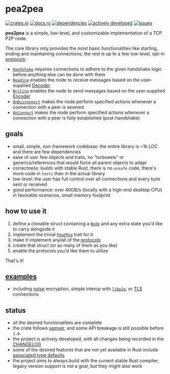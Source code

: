 # pea2pea
[![crates.io](https://img.shields.io/crates/v/pea2pea)](https://crates.io/crates/pea2pea)
[![docs.rs](https://docs.rs/pea2pea/badge.svg)](https://docs.rs/pea2pea)
[![dependencies](https://deps.rs/crate/pea2pea/latest/status.svg)](https://deps.rs/crate/pea2pea)
[![actively developed](https://img.shields.io/badge/maintenance-actively--developed-brightgreen.svg)](https://gist.github.com/cheerfulstoic/d107229326a01ff0f333a1d3476e068d)
[![issues](https://img.shields.io/github/issues-raw/ljedrz/pea2pea)](https://github.com/ljedrz/pea2pea/issues)

**pea2pea** is a simple, low-level, and customizable implementation of a TCP P2P node.

The core library only provides the most basic functionalities like starting, ending and maintaining connections; the rest is up to a few
low-level, opt-in [protocols](https://docs.rs/pea2pea/latest/pea2pea/protocols/index.html):
- [`Handshake`](https://docs.rs/pea2pea/latest/pea2pea/protocols/trait.Handshake.html) requires connections to adhere to the given handshake logic before anything else can be done with them
- [`Reading`](https://docs.rs/pea2pea/latest/pea2pea/protocols/trait.Reading.html) enables the node to receive messages based on the user-supplied [Decoder](https://docs.rs/tokio-util/latest/tokio_util/codec/trait.Decoder.html)
- [`Writing`](https://docs.rs/pea2pea/latest/pea2pea/protocols/trait.Writing.html) enables the node to send messages based on the user-supplied [Encoder](https://docs.rs/tokio-util/latest/tokio_util/codec/trait.Encoder.html)
- [`OnDisconnect`](https://docs.rs/pea2pea/latest/pea2pea/protocols/trait.OnDisconnect.html) makes the node perform specified actions whenever a connection with a peer is severed
- [`OnConnect`](https://docs.rs/pea2pea/latest/pea2pea/protocols/trait.OnConnect.html) makes the node perform specified actions whenever a connection with a peer is fully established (post-handshake)

## goals
- small, simple, non-framework codebase: the entire library is ~1k LOC and there are few dependencies
- ease of use: few objects and traits, no "turboeels" or generics/references that would force all parent objects to adapt
- correctness: builds with stable Rust, there is no `unsafe` code, there's more code in `tests` than in the actual library
- low-level: the user has full control over all connections and every byte sent or received
- good performance: over 40GB/s (locally with a high-end desktop CPU) in favorable scenarios, small memory footprint

## how to use it
1. define a clonable struct containing a [`Node`](https://docs.rs/pea2pea/latest/pea2pea/struct.Node.html) and any extra state you'd like to carry alongside it
2. implement the trivial [`Pea2Pea`](https://docs.rs/pea2pea/latest/pea2pea/trait.Pea2Pea.html) trait for it
3. make it implement any/all of the [protocols](https://docs.rs/pea2pea/latest/pea2pea/protocols/index.html)
4. create that struct (or as many of them as you like)
5. enable the protocols you'd like them to utilize

That's it!

## [examples](https://github.com/ljedrz/pea2pea/tree/master/examples)

- including [noise](https://noiseprotocol.org/noise.html) encryption, simple interop with [`libp2p`](https://crates.io/crates/libp2p), or [TLS](https://en.wikipedia.org/wiki/Transport_Layer_Security) connections

## status
- all the desired functionalities are complete
- the crate follows [semver](https://semver.org/), and some API breakage is still possible before `1.0`
- the project is actively developed, with all changes being recorded in the [CHANGELOG](https://github.com/ljedrz/pea2pea/blob/master/CHANGELOG.md)
- some of the desired features that are not yet available in Rust include [associated type defaults](https://github.com/rust-lang/rust/issues/29661)
- the project aims to always build with the current stable Rust compiler; legacy version support is not a goal, but they might also work
